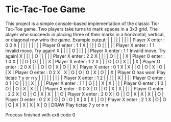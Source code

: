 # Tic-Tac-Toe Game

This project is a simple console-based implementation of the classic Tic-Tac-Toe game. Two players take turns to mark spaces in a 3x3 grid. The player who succeeds in placing three of their marks in a horizontal, vertical, or diagonal row wins the game.
Example output: 
  |   |   | 
  |   |   | 
  |   |   | 
Player X enter : 
0 0
X |   |   | 
  |   |   | 
  |   |   | 
Player O enter : 
1 1
X |   |   | 
  | O |   | 
  |   |   | 
Player X enter : 
1 1
Invalid move. Try again!
X |   |   | 
  | O |   | 
  |   |   | 
Player X enter : 
1 1
Invalid move. Try again!
X |   |   | 
  | O |   | 
  |   |   | 
Player X enter : 
2 2
X |   |   | 
  | O |   | 
  |   | X | 
Player O enter : 
1 0
X |   |   | 
O | O |   | 
  |   | X | 
Player X enter : 
1 2
X |   |   | 
O | O | X | 
  |   | X | 
Player O enter : 
2 0
X |   |   | 
O | O | X | 
O |   | X | 
Player X enter : 
0 1
X | X |   | 
O | O | X | 
O |   | X | 
Player O enter : 
 0 2
X | X | O | 
O | O | X | 
O |   | X | 
Player O has won!
Play tictac ? y or n
y
  |   |   | 
  |   |   | 
  |   |   | 
Player X enter : 
 1 2
  |   |   | 
  |   | X | 
  |   |   | 
Player O enter : 
0 1 
  | O |   | 
  |   | X | 
  |   |   | 
Player X enter : 
1 1
  | O |   | 
  | X | X | 
  |   |   | 
Player O enter : 
1 0
  | O |   | 
O | X | X | 
  |   |   | 
Player X enter : 
0 0
X | O |   | 
O | X | X | 
  |   |   | 
Player O enter : 
2 2
X | O |   | 
O | X | X | 
  |   | O | 
Player X enter : 
2 0 
X | O |   | 
O | X | X | 
X |   | O | 
Player O enter : 
0 2
X | O | O | 
O | X | X | 
X |   | O | 
Player X enter : 
2 1
X | O | O | 
O | X | X | 
X | X | O | 
DRAW
Play tictac ? y or n
n

Process finished with exit code 0
